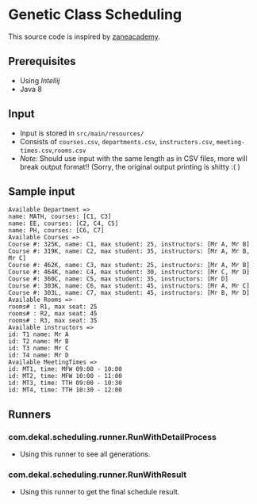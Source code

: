 # Genetic Class Scheduling
This source code is inspired by
[zaneacademy](https://www.youtube.com/watch?v=cn1JyZvV5YA).

## Prerequisites
- Using *Intellij*
- Java 8

## Input
- Input is stored in `src/main/resources/`
- Consists of `courses.csv`, `departments.csv`, `instructors.csv`, `meeting-times.csv`,`rooms.csv`
- *Note:* Should use input with the same length as in CSV files, more will break output format!! (Sorry, the original
 output printing is shitty :( )
 
## Sample input
```
Available Department => 
name: MATH, courses: [C1, C3]
name: EE, courses: [C2, C4, C5]
name: PH, courses: [C6, C7]
Available Courses => 
Course #: 325K, name: C1, max student: 25, instructors: [Mr A, Mr B]
Course #: 319K, name: C2, max student: 35, instructors: [Mr A, Mr B, Mr C]
Course #: 462K, name: C3, max student: 25, instructors: [Mr A, Mr B]
Course #: 464K, name: C4, max student: 30, instructors: [Mr C, Mr D]
Course #: 360C, name: C5, max student: 35, instructors: [Mr D]
Course #: 303K, name: C6, max student: 45, instructors: [Mr A, Mr C]
Course #: 303L, name: C7, max student: 45, instructors: [Mr B, Mr D]
Available Rooms =>
rooms# : R1, max seat: 25
rooms# : R2, max seat: 45
rooms# : R3, max seat: 35
Available instructors =>
id: T1 name: Mr A
id: T2 name: Mr B
id: T3 name: Mr C
id: T4 name: Mr D
Available MeetingTimes =>
id: MT1, time: MFW 09:00 - 10:00
id: MT2, time: MFW 10:00 - 11:00
id: MT3, time: TTH 09:00 - 10:30
id: MT4, time: TTH 10:30 - 12:00
```

## Runners
### com.dekal.scheduling.runner.RunWithDetailProcess
- Using this runner to  see all generations.

### com.dekal.scheduling.runner.RunWithResult
- Using this runner to get the final schedule result.
